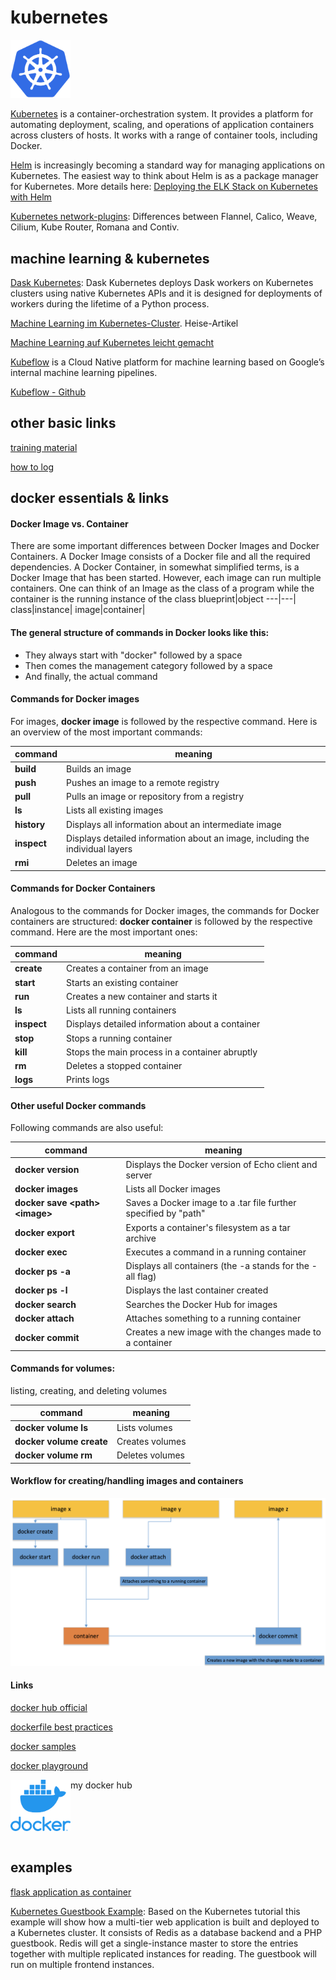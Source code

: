 # kubernetes

<img src="kubernetes_logo.png" width="96">

[Kubernetes](https://kubernetes.io/) is a container-orchestration system.
It provides a platform for automating deployment, scaling, and operations of application containers across clusters of hosts. It works with a range of container tools, including Docker.

[Helm](https://helm.sh/) is increasingly becoming a standard way for managing applications on Kubernetes. The easiest way to think about Helm is as a package manager for Kubernetes. More details here: [Deploying the ELK Stack on Kubernetes with Helm](https://logz.io/blog/deploying-the-elk-stack-on-kubernetes-with-helm/)

[Kubernetes network-plugins](https://kubedex.com/kubernetes-network-plugins/): Differences between Flannel, Calico, Weave, Cilium, Kube Router, Romana and Contiv.

## machine learning & kubernetes
[Dask Kubernetes](https://kubernetes.dask.org/en/latest/): Dask Kubernetes deploys Dask workers on Kubernetes clusters using native Kubernetes APIs and it is designed for deployments of workers during the lifetime of a Python process.

[Machine Learning im Kubernetes-Cluster](https://m.heise.de/developer/artikel/Machine-Learning-im-Kubernetes-Cluster-4226233.html?seite=all). Heise-Artikel

[Machine Learning auf Kubernetes leicht gemacht](https://jaxenter.de/kubernetes/kubeflow-1-0-machine-learning-auf-kubernetes-leicht-gemacht-92380)

[Kubeflow](https://medium.com/kubeflow/kubeflow-1-0-cloud-native-ml-for-everyone-a3950202751) is a Cloud Native platform for machine learning based on Google’s internal machine learning pipelines.

[Kubeflow - Github](https://github.com/kubeflow/kubeflow)

## other basic links
[training material](https://github.com/loodse/k8s-exercises/tree/master/containers/fundamentals)

[how to log](https://github.com/loodse/k8s-exercises/blob/master/containers/fundamentals/10_logs.md)

## docker essentials & links

#### Docker Image vs. Container
There are some important differences between Docker Images and Docker Containers. A Docker Image consists of a Docker file and all the required dependencies. A Docker Container, in somewhat simplified terms, is a Docker Image that has been started. However, each image can run multiple containers. One can think of an Image as the class of a program while the container is the running instance of the class
blueprint|object
---|---|
class|instance|
image|container|

#### The general structure of commands in Docker looks like this:

* They always start with "docker" followed by a space
* Then comes the management category followed by a space
* And finally, the actual command

#### Commands for Docker images
For images, **docker image** is followed by the respective command. Here is an overview of the most important commands:

command|meaning
---|---|
**build** |Builds an image|
**push** |Pushes an image to a remote registry|
**pull** |Pulls an image or repository from a registry|
**ls** |Lists all existing images|
**history** |Displays all information about an intermediate image|
**inspect** |Displays detailed information about an image, including the individual layers|
**rmi** |Deletes an image|


#### Commands for Docker Containers
Analogous to the commands for Docker images, the commands for Docker containers are structured: **docker container** is followed by the respective command. Here are the most important ones:

command|meaning
---|---|
**create** |Creates a container from an image|
**start** |Starts an existing container|
**run** |Creates a new container and starts it|
**ls** |Lists all running containers|
**inspect** |Displays detailed information about a container|
**stop** |Stops a running container|
**kill** |Stops the main process in a container abruptly|
**rm** |Deletes a stopped container|
**logs** |Prints logs|


#### Other useful Docker commands
Following commands are also useful:

command|meaning
---|---|
**docker version** |Displays the Docker version of Echo client and server|
**docker images** |Lists all Docker images|
**docker save \<path> \<image>** |Saves a Docker image to a .tar file further specified by "path"|
**docker export** |Exports a container's filesystem as a tar archive|
**docker exec** |Executes a command in a running container|
**docker ps -a** |Displays all containers (the -a stands for the -all flag)|
**docker ps -l** |Displays the last container created|
**docker search** |Searches the Docker Hub for images|
**docker attach** |Attaches something to a running container|
**docker commit** |Creates a new image with the changes made to a container|

#### Commands for volumes:
listing, creating, and deleting volumes

command|meaning
---|---|
**docker volume ls**|Lists volumes|
**docker volume create**|Creates volumes|
**docker volume rm**|Deletes volumes|

#### Workflow for creating/handling images and containers
![alt text](https://github.com/hadze/kubernetes/blob/master/images/docker.png)

#### Links

[docker hub official](https://hub.docker.com/search?q=&type=image)  

[dockerfile best practices](https://youtu.be/JofsaZ3H1qM)

[docker samples](https://docs.docker.com/samples/)

[docker playground](https://labs.play-with-docker.com)

my docker hub
<a href="https://hub.docker.com/u/thehadz" alt="my docker account">
  <img src="docker_logo.png" align="left" width="96" >
</a>

<br>
<br>
<br>
<br>

## examples
[flask application as container](https://github.com/hadze/kubernetes/tree/master/flask)

[Kubernetes Guestbook Example](https://github.com/loodse/k8s-exercises/tree/master/k8s/fundamentals/kubernetes_example): Based on the Kubernetes tutorial this example will show how a multi-tier web application is built and deployed to a Kubernetes cluster. It consists of Redis as a database backend and a PHP guestbook. Redis will get a single-instance master to store the entries together with multiple replicated instances for reading. The guestbook will run on multiple frontend instances.
